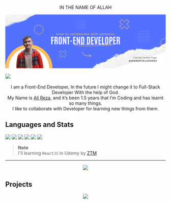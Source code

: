 <p align="center">IN THE NAME OF ALLAH</p>

<img src="image/GitHub banner.png">

<p><a href="https://twitter.com/intent/follow?screen_name=Ali_Developer05"><img src="https://img.shields.io/twitter/follow/Ali_Developer05?logo=twitter&style=for-the-badge"></a></p>

<p align="center">
I am a Front-End Developer, In the future I might change it to Full-Stack Developer With the help of God. <br>
My Name is <a href="https://twitter.com/Ali_Developer05">Ali Reza</a>, and it’s been 1.5 years that I’m Coding and has learnt so many things. <br>
I like to collaborate with Developer for learning new things from them.
</p>


## Languages and Stats

<a href="#"><img src="https://img.icons8.com/color/48/000000/html-5.png"></a>
<a href="#"><img src="https://img.icons8.com/color/48/000000/css3.png"></a>
<a href="#"><img src="https://img.icons8.com/color/48/000000/javascript.png"></a>
<a href="#"><img src="https://img.icons8.com/color/48/000000/nodejs.png"></a>
<a href="#"><img src="https://img.icons8.com/color/48/000000/react-native.png"></a>
<a href="#"><img src="https://img.icons8.com/color/48/000000/figma.png"></a>

> **Note** <br>
> I'll learning `ReactJS` in Udemy by [ZTM](https://www.udemy.com/course/complete-react-developer-zero-to-mastery/)

<hr>

<p align="center"><img src="https://github-readme-stats.vercel.app/api?username=alireza1083&show_icons=true&theme=github_dark"></p>

## Projects
<a href="#">
<p align="center"><img src="https://github-readme-stats.vercel.app/api/pin/?username=alireza1083&repo=UltraMovie&theme=github_dark"></p>
</a>


